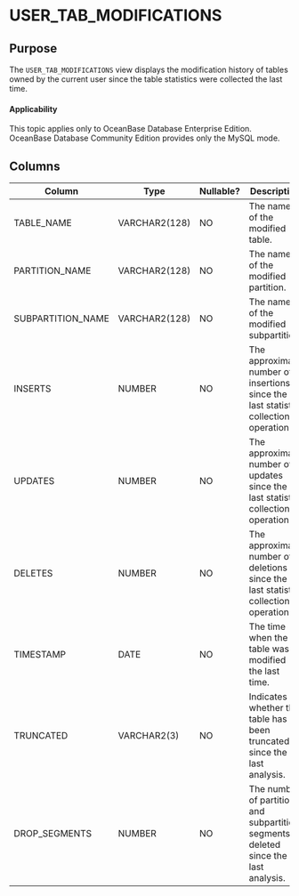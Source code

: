 # USER_TAB_MODIFICATIONS

## Purpose

The `USER_TAB_MODIFICATIONS` view displays the modification history of tables owned by the current user since the table statistics were collected the last time.

  <main id="notice" >
    <h4>Applicability</h4>
    <p>This topic applies only to OceanBase Database Enterprise Edition. OceanBase Database Community Edition provides only the MySQL mode. </p>
  </main>

## Columns

| Column | Type | Nullable? | Description |
| --- | --- | --- | --- |
| TABLE_NAME | VARCHAR2(128) | NO | The name of the modified table. |
| PARTITION_NAME | VARCHAR2(128) | NO | The name of the modified partition. |
| SUBPARTITION_NAME | VARCHAR2(128) | NO | The name of the modified subpartition. |
| INSERTS | NUMBER | NO | The approximate number of insertions since the last statistic collection operation. |
| UPDATES | NUMBER | NO | The approximate number of updates since the last statistic collection operation. |
| DELETES | NUMBER | NO | The approximate number of deletions since the last statistic collection operation. |
| TIMESTAMP | DATE | NO | The time when the table was modified the last time. |
| TRUNCATED | VARCHAR2(3) | NO | Indicates whether the table has been truncated since the last analysis. |
| DROP_SEGMENTS | NUMBER | NO | The number of partition and subpartition segments deleted since the last analysis. |
